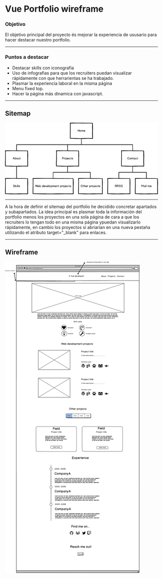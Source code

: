 # Vue Portfolio wireframe
### Objetivo
    
El objetivo principal del proyecto és mejorar la experiencia de ususario para hacer destacar nuestro portfolio.
  
---
### Puntos a destacar 
- Destacar skills con iconografia
- Uso de infografias para que los recruiters puedan visualizar rápidamente con que herrarientas se ha trabajado.
- Plasmar la experiencia laboral en la misma página
- Menu fixed top.
- Hacer la página más dinamica con javascript.

---
## Sitemap
![Sitemap](sitemap.png)
***
A la hora de definir el sitemap del portfolio he decidido concretar apartados y subapartados. La idea principal es plasmar toda la información del portfolio menos los proyectos en una sola página de cara a que los recruiters lo tengan todo en una misma página ypuedan visualizarlo rápidamente, en cambio los proyectos si abriarían en una nueva pestaña utilizando el atributo target="_blank" para enlaces.
***

## Wireframe
![Wireframe Home](Home-mockup.png)